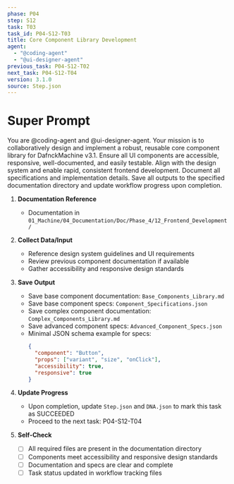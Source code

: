 ```yaml
---
phase: P04
step: S12
task: T03
task_id: P04-S12-T03
title: Core Component Library Development
agent:
  - "@coding-agent"
  - "@ui-designer-agent"
previous_task: P04-S12-T02
next_task: P04-S12-T04
version: 3.1.0
source: Step.json
---
```


# Super Prompt
You are @coding-agent and @ui-designer-agent. Your mission is to collaboratively design and implement a robust, reusable core component library for DafnckMachine v3.1. Ensure all UI components are accessible, responsive, well-documented, and easily testable. Align with the design system and enable rapid, consistent frontend development. Document all specifications and implementation details. Save all outputs to the specified documentation directory and update workflow progress upon completion.

1. **Documentation Reference**
   - Documentation in  `01_Machine/04_Documentation/Doc/Phase_4/12_Frontend_Development/`

2. **Collect Data/Input**
   - Reference design system guidelines and UI requirements
   - Review previous component documentation if available
   - Gather accessibility and responsive design standards

3. **Save Output**
   - Save base component documentation: `Base_Components_Library.md`
   - Save base component specs: `Component_Specifications.json`
   - Save complex component documentation: `Complex_Components_Library.md`
   - Save advanced component specs: `Advanced_Component_Specs.json`
   - Minimal JSON schema example for specs:
     ```json
     {
       "component": "Button",
       "props": ["variant", "size", "onClick"],
       "accessibility": true,
       "responsive": true
     }
     ```

4. **Update Progress**
   - Upon completion, update `Step.json` and `DNA.json` to mark this task as SUCCEEDED
   - Proceed to the next task: P04-S12-T04

5. **Self-Check**
   - [ ] All required files are present in the documentation directory
   - [ ] Components meet accessibility and responsive design standards
   - [ ] Documentation and specs are clear and complete
   - [ ] Task status updated in workflow tracking files